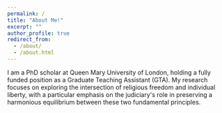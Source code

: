 ```yaml
---
permalink: /
title: "About Me!"
excerpt: ""
author_profile: true
redirect_from: 
  - /about/
  - /about.html
---
```



I am a PhD scholar at Queen Mary University of London, holding a fully funded position as a Graduate Teaching Assistant (GTA). My research focuses on exploring the intersection of religious freedom and individual liberty, with a particular emphasis on the judiciary's role in preserving a harmonious equilibrium between these two fundamental principles.
